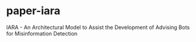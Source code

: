 # paper-iara
IARA - An Architectural Model to Assist the Development of Advising Bots for Misinformation Detection
